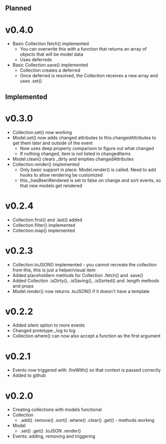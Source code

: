## Planned

v0.4.0
======

* Basic Collection.fetch() implemented
	* You can overwrite this with a function that returns an array of objects that will be model data
	* Uses deferreds
* Basic Collection.save() implemented
	* Collection creates a deferred
	* Once deferred is resolved, the Collection receives a new array and uses .set() 

## Implemented

v0.3.0
======

* Collection.set() now working
* Model.set() now adds changed attributes to this.changedAttributes to get them later and outside of the event
	* Now uses deep property comparison to figure out what changed
	* If nothing changed, item is not listed in changedItems
* Model.clean() clears _dirty and empties changedAttributes
* Collection.render() implemented
	* Only basic support in place. Model.render() is called. Need to add hooks to allow rendering be customized
	* this._hasBeenRendered is set to false on change and sort events, so that new models get rendered

v0.2.4
======

* Collection.first() and .last() added
* Collection.filter() implemented
* Collection.map() implemented


v0.2.3
======

* Collection.toJSON() implemented - you cannot recreate the collection from this, this is just a helper/visual item
* Added placeholdern methods for Collection .fetch() and .save()
* Added Collection .isDirty(), .isSaving(), .isSorted() and .length methods and props
* Model.render() now returns .toJSON() if it doesn't have a template


v0.2.2
======

* Added silent option to more events
* Changed prototype._log to log
* Collection.where() can now also accept a function as the first argument


v0.2.1
======

* Events now triggered with .fireWith() so that context is passed correctly
* Added to github


v0.2.0
======

* Creating collections with models functional
* Collection
	* .add() .remove() .sort() .where() .clear() .get() - methods working
* Model
	* .set() .get() .toJSON .render()
* Events: adding, removing and triggering

